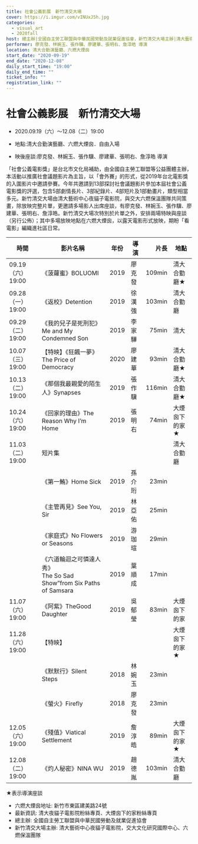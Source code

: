 ```yaml
---
title: 社會公義影展　新竹清交大場
cover: https://i.imgur.com/vINUxJ5h.jpg
categories:
  - visual_art
  - 2020fall
host: 總主辦|全國自主勞工聯盟與中華民國勞動及就業促進協會，新竹清交大場主辦|清大藝術中心夜貓子電影院，交大文化研究國際中心、六燃保溫團隊
performer: 廖克發、林婉玉、張作驥、廖建華、張明右、詹淳皓 導演
location: 清大合勤演藝廳、六燃大煙囪
start_date: "2020-09-19"
end_date: "2020-12-08"
daily_start_time: "19:00"
daily_end_time: ""
ticket_info: ""
registration_link: ""
---
```

# 社會公義影展　新竹清交大場

* 2020.09.19（六）～12.08（二）19:00

* 地點:清大合勤演藝廳、六燃大煙囪．自由入場

* 映後座談:廖克發、林婉玉、張作驥、廖建華、張明右、詹淳皓 導演

「社會公義電影獎」是台北市文化局補助，由全國自主勞工聯盟等公益團體主辦，本活動以推廣社會議題影片為主旨，以「會外賽」的形式，從2019年台北電影獎的入圍影片中邀請參賽。今年共邀請到13部探討社會議題影片參加本屆社會公義電影獎的評選，包含5部劇情長片、3部紀錄片、4部短片及1部動畫片，類型相當多元。新竹清交大場由清大藝術中心夜貓子電影院，與交大六燃保溫團隊共同策畫，除放映完整片單，更邀請多場影人出席座談，有廖克發、林婉玉、張作驥、廖建華、張明右、詹淳皓。新竹清交大場次特別於片單之外，安排兩場特映與座談（另行公佈）；其中多場放映地點在六燃大煙囪，以露天電影形式放映，期盼「看電影」編織進社區日常。

|          時間   |        影片名稱                             | 年份| 導演  | 片長     |    地點     |
|----------------|---------------                             |----|------ |------:  |------------|
| 09.19（六）19:00|《菠蘿蜜》BOLUOMI                            |2019|廖克發|109min|清大合勤廳★|
| 09.28（一）19:00|《返校》Detention                            |2019|徐漢強|103min|清大合勤廳|
| 09.29（二）19:00|《我的兒子是死刑犯》Me and My Condemned Son    |2019|李家驊|75min|清大| 合勤廳 |
| 10.07（三）19:00|【特映】《狂飆一夢》The Price of Democracy    |2020|廖建華|93min|清大合勤廳★| 
| 10.13（二）19:00|《那個我最親愛的陌生人》Synapses               |2019|張作驥|116min|清大合勤廳★|
| 10.24（六）19:00|《回家的理由》The Reason Why I’m Home         |2019|張明右|74min|大煙囪下的家★|
| 11.03（二）19:00|                   短片集                   |    |     |     |清大合勤廳|
|                |《第一鮪》Home Sick                          |2019|孫介珩|23min|      |
|                |《主管再見》See You, Sir                     |2019|林亞佑|25min| |
|                |《家庭式》No Flowers or Seasons               |2019|游珈瑄|29min| |
|                |《六道輪迴之可憐達人秀》<br>The So Sad Show”from Six Paths of Samsara|2019|葉順成|17min| |
| 11.07（六）19:00|《阿紫》TheGood Daughter|2019|吳郁瑩|83min|大煙囪下的家|
| 11.28（六）19:00|【特映】                                      |    |     |     |大煙囪下的家★|
|                |《默默行》Silent Steps                        |2018|林婉玉|23min| |
|                |《螢火》Firefly                               |2018|廖克發|23min| |
| 12.05（六）19:00|《殘值》Viatical Settlement|2019|詹淳皓|89min|大煙囪下的家★|
| 12.08（二）19:00|《灼人秘密》NINA WU|2019|趙德胤|103min|清大合勤廳|

★表示導演座談

- 六燃大煙囪地址: 新竹市東區建美路24號
- 最新資訊: 清大夜貓子電影院粉絲專頁、大煙囪下的家粉絲專頁
- 總主辦: 全國自主勞工聯盟與中華民國勞動及就業促進協會
- 新竹清交大場主辦: 清大藝術中心夜貓子電影院，交大文化研究國際中心、六燃保溫團隊

